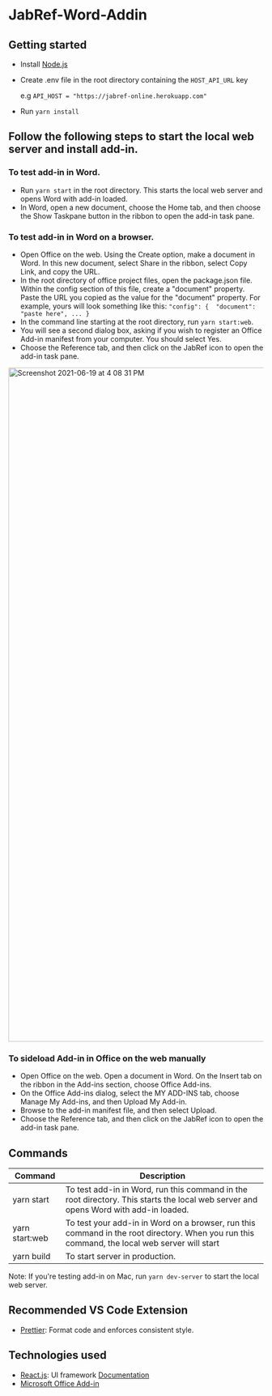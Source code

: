 # JabRef-Word-Addin
## Getting started
- Install [Node.js](https://nodejs.org/)
- Create .env file in the root directory containing the `HOST_API_URL` key

  e.g `API_HOST = "https://jabref-online.herokuapp.com"`
- Run `yarn install`



## Follow the following steps to start the local web server and install add-in.
### To test add-in in Word.
- Run `yarn start` in the root directory. This starts the local web server and opens Word with add-in loaded.
- In Word, open a new document, choose the Home tab, and then choose the Show Taskpane button in the ribbon to open the add-in task pane.

### To test add-in in Word on a browser.
- Open Office on the web. Using the Create option, make a document in Word. In this new document, select Share in the ribbon, select Copy Link, and copy the URL.
- In the root directory of office project files, open the package.json file. Within the config section of this file, create a "document" property. Paste the URL you copied as the value for the "document" property. For example, yours will look something like this:
`"config": { 
    "document": "paste here",
    ...
    }
    `
- In the command line starting at the root directory, run `yarn start:web`.
- You will see a second dialog box, asking if you wish to register an Office Add-in manifest from your computer. You should select Yes.
- Choose the Reference tab, and then click on the JabRef icon to open the add-in task pane.
<img width="1332" alt="Screenshot 2021-06-19 at 4 08 31 PM" src="https://user-images.githubusercontent.com/62339705/122639736-334cf080-d119-11eb-9232-4b6e61d0147a.png">



### To sideload Add-in in Office on the web manually
- Open Office on the web. Open a document in Word. On the Insert tab on the ribbon in the Add-ins section, choose Office Add-ins.
- On the Office Add-ins dialog, select the MY ADD-INS tab, choose Manage My Add-ins, and then Upload My Add-in.
- Browse to the add-in manifest file, and then select Upload.
- Choose the Reference tab, and then click on the JabRef icon to open the add-in task pane.


## Commands

| Command | Description |
|---------|-------------|
| yarn start | To test add-in in Word, run this command in the root directory. This starts the local web server and opens Word with add-in loaded.|
| yarn start:web | To test your add-in in Word on a browser, run this command in the root directory. When you run this command, the local web server will start|
| yarn build | To start server in production. |

Note: If you're testing add-in on Mac, run `yarn dev-server` to start the local web server.

## Recommended VS Code Extension
- [Prettier](https://marketplace.visualstudio.com/items?itemName=esbenp.prettier-vscode): Format code and enforces consistent style.

## Technologies used
- [React.js](https://reactjs.org): UI framework [Documentation](https://reactjs.org/docs/getting-started.html)
- [Microsoft Office Add-in](https://docs.microsoft.com/en-us/office/dev/add-ins/)
